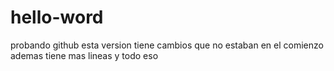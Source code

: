 # hello-word
probando github
esta version tiene cambios que no estaban en el comienzo
ademas tiene mas lineas y todo eso
